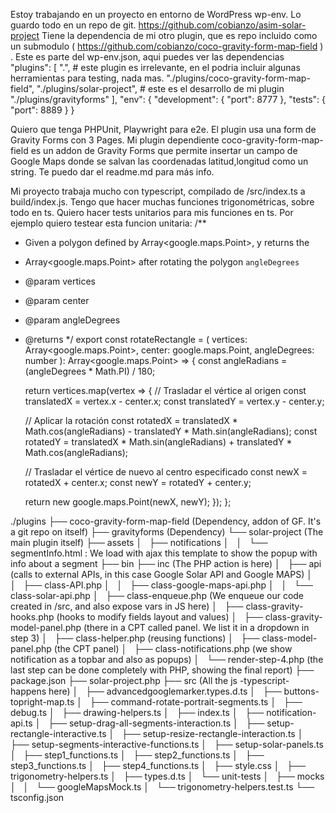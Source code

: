 Estoy trabajando en un proyecto en entorno de WordPress wp-env. 
Lo guardo todo en un repo de git. https://github.com/cobianzo/asim-solar-project
Tiene la dependencia de mi otro plugin, que es repo incluido como un submodulo ( https://github.com/cobianzo/coco-gravity-form-map-field ) .
Este es parte del wp-env.json, aqui puedes ver las dependencias
"plugins": [
    ".", # este plugin es irrelevante, en el podria incluir algunas herramientas para testing, nada mas.
    "./plugins/coco-gravity-form-map-field",
    "./plugins/solar-project",  # este es el desarrollo de mi plugin
    "./plugins/gravityforms"
  ],
"env": {
	"development": {
		"port": 8777
	},
	"tests": {
		"port": 8889
	}
}

Quiero que tenga PHPUnit, Playwright para e2e.
El plugin usa una form de Gravity Forms con 3 Pages. 
Mi plugin dependiente coco-gravity-form-map-field es un addon de Gravity Forms que permite insertar un campo de Google Maps donde se salvan las coordenadas latitud,longitud como un string.
Te puedo dar el readme.md para más info.

  Mi proyecto trabaja mucho con typescript, compilado de /src/index.ts a build/index.js.
  Tengo que hacer muchas funciones trigonométricas, sobre todo en ts.
  Quiero hacer tests unitarios para mis funciones en ts.
  Por ejemplo quiero testear esta funcion unitaria:
  /**
  * Given a polygon defined by Array<google.maps.Point>, y returns the
  * Array<google.maps.Point> after rotating the polygon `angleDegrees`
  * @param vertices
  * @param center
  * @param angleDegrees
  * @returns
  */
  export const rotateRectangle = (
    vertices: Array<google.maps.Point>,
    center: google.maps.Point,
    angleDegrees: number
  ): Array<google.maps.Point> => {
    const angleRadians = (angleDegrees * Math.PI) / 180;

    return vertices.map(vertex => {
      // Trasladar el vértice al origen
      const translatedX = vertex.x - center.x;
      const translatedY = vertex.y - center.y;

      // Aplicar la rotación
      const rotatedX =
        translatedX * Math.cos(angleRadians) -
        translatedY * Math.sin(angleRadians);
      const rotatedY =
        translatedX * Math.sin(angleRadians) +
        translatedY * Math.cos(angleRadians);

      // Trasladar el vértice de nuevo al centro especificado
      const newX = rotatedX + center.x;
      const newY = rotatedY + center.y;

      return new google.maps.Point(newX, newY);
    });
  };





./plugins
├── coco-gravity-form-map-field (Dependency, addon of GF. It's a git repo on itself)
├── gravityforms (Dependency)
└── solar-project (The main plugin itself)
    ├── assets
    │   ├── notifications
    │   │   └── segmentInfo.html : We load with ajax this template to show the popup with info about a segment
    ├── bin
    ├── inc (The PHP action is here)
    │   ├── api (calls to external APIs, in this case Google Solar API and Google MAPS)
    │   │   ├── class-API.php
    │   │   ├── class-google-maps-api.php
    │   │   └── class-solar-api.php
    │   ├── class-enqueue.php (We enqueue our code created in /src, and also expose vars in JS here)
    │   ├── class-gravity-hooks.php (hooks to modify fields layout and values)
    │   ├── class-gravity-model-panel.php (there in a CPT called panel. We list it in a dropdown in step 3)
    │   ├── class-helper.php (reusing functions)
    │   ├── class-model-panel.php (the CPT panel)
    │   ├── class-notifications.php (we show notification as a topbar and also as popups)
    │   └── render-step-4.php (the last step can be done completely with PHP, showing the final report)
    ├── package.json
    ├── solar-project.php
    ├── src (All the js -typescript- happens here)
    │   ├── advancedgooglemarker.types.d.ts
    │   ├── buttons-topright-map.ts
    │   ├── command-rotate-portrait-segments.ts
    │   ├── debug.ts
    │   ├── drawing-helpers.ts
    │   ├── index.ts
    │   ├── notification-api.ts
    │   ├── setup-drag-all-segments-interaction.ts
    │   ├── setup-rectangle-interactive.ts
    │   ├── setup-resize-rectangle-interaction.ts
    │   ├── setup-segments-interactive-functions.ts
    │   ├── setup-solar-panels.ts
    │   ├── step1_functions.ts
    │   ├── step2_functions.ts
    │   ├── step3_functions.ts
    │   ├── step4_functions.ts
    │   ├── style.css
    │   ├── trigonometry-helpers.ts
    │   ├── types.d.ts
    │   └── unit-tests
    │       ├── mocks
    │       │   └── googleMapsMock.ts
    │       └── trigonometry-helpers.test.ts
    └── tsconfig.json
